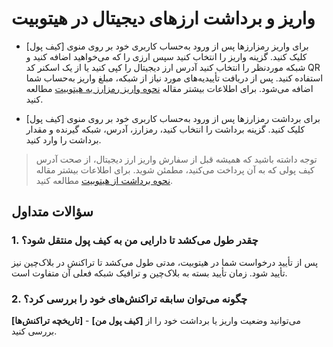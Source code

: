 # واریز و برداشت ارزهای دیجیتال  در هیتوبیت

-	برای واریز رمزارزها پس از ورود به‌حساب کاربری خود بر روی منوی [کیف پول] کلیک کنید. گزینه واریز را انتخاب کنید سپس ارزی را که می‌خواهید اضافه کنید و شبکه موردنظر را انتخاب کنید آدرس ارز دیجیتال را کپی کنید یا از یک اسکنر کد QR استفاده کنید. پس از دریافت تأییدیه‌های مورد نیاز از شبکه، مبلغ واریز به‌حساب شما اضافه می‌شود. برای اطلاعات بیشتر مقاله [نحوه واریز رمزارز به هیتوبیت](https://github.com/HitoBitCo/FAQDocs/blob/main/Crypto-Deposit-Withdrawal/Crypto-Deposit/How-to-Deposit-Crypto-to-Hitobit/How-to-Deposit-Crypto-to-Hitobit.md) مطالعه کنید.

-	برای برداشت رمزارزها پس از ورود به‌حساب کاربری خود بر روی منوی [کیف پول] کلیک کنید. گزینه برداشت را انتخاب کنید، رمزارز، آدرس، شبکه گیرنده و مقدار برداشت را وارد کنید.
> توجه داشته باشید که همیشه قبل از سفارش واریز ارز دیجیتال، از صحت آدرس کیف پولی که به آن پرداخت می‌کنید، مطمئن شوید. برای اطلاعات بیشتر مقاله [نحوه برداشت از هیتوبیت](https://github.com/HitoBitCo/FAQDocs/blob/main/Crypto-Deposit-Withdrawal/Crypto-Withdrawal/How-to-Withdraw-from-Hitobit/How-to-Withdraw-from-Hitobit.md) مطالعه کنید.


## سؤالات متداول

### 1.	چقدر طول می‌کشد تا دارایی من به کیف پول منتقل شود؟

پس از تأیید درخواست شما در هیتوبیت، مدتی طول می‌کشد تا تراکنش در بلاک‌چین نیز تأیید شود. زمان تأیید بسته به بلاک‌چین و ترافیک شبکه فعلی آن متفاوت است.

### 2.	چگونه می‌توان سابقه تراکنش‌های خود را بررسی کرد؟

می‌توانید وضعیت واریز یا برداشت خود را از **[کیف پول من]** - **[تاریخچه تراکنش‌ها]** بررسی کنید.


